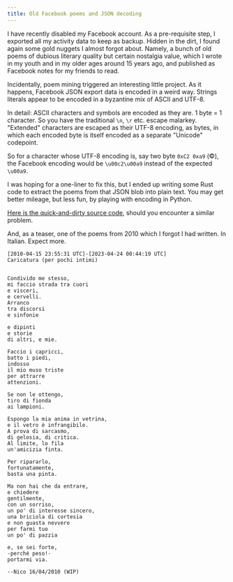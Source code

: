 ```yaml
---
title: Old Facebook poems and JSON decoding
---
```


I have recently disabled my Facebook account. As a pre-requisite step, I exported all my activity data to keep as
backup. Hidden in the dirt, I found again some gold nuggets I almost forgot about. Namely, a bunch of old poems of
dubious literary quality but certain nostalgia value, which I wrote in my youth and in my older ages around 15 years
ago, and published as Facebook notes for my friends to read.

Incidentally, poem mining triggered an interesting little project. As it happens, Facebook JSON export data is encoded
in a weird way. Strings literals appear to be encoded in a byzantine mix of ASCII and UTF-8.

In detail: ASCII characters and symbols are encoded as they are. 1 byte = 1 character. So you have the traditional `\n`,
`\r` etc. escape malarkey. "Extended" characters are escaped as their UTF-8 encoding, as bytes, in which each encoded
byte is itself encoded as a separate "Unicode" codepoint.

So for a character whose UTF-8 encoding is, say two byte `0xC2 0xa9` (&copy;), the Facebook encoding would be
`\u00c2\u00a9` instead of the expected `\u00a9`.

I was hoping for a one-liner to fix this, but I ended up writing some Rust code to extract the poems from that JSON blob
into plain text. You may get better mileage, but less fun, by playing with encoding in Python.

[Here is the quick-and-dirty source code](https://github.com/itadinanta/facebook-archive-reader), should you encounter a similar problem.

And, as a teaser, one of the poems from 2010 which I forgot I had written. In Italian. Expect more.

```
[2010-04-15 23:55:31 UTC]-[2023-04-24 00:44:19 UTC]
Caricatura (per pochi intimi)


Condivido me stesso,
mi faccio strada tra cuori
e visceri,
e cervelli.
Arranco
tra discorsi
e sinfonie

e dipinti
e storie
di altri, e mie.

Faccio i capricci,
batto i piedi,
indosso
il mio muso triste
per attrarre
attenzioni.

Se non le ottengo,
tiro di fionda
ai lampioni.

Espongo la mia anima in vetrina,
e il vetro è infrangibile.
A prova di sarcasmo,
di gelosia, di critica.
Al limite, lo fila
un'amicizia finta.

Per ripararlo,
fortunatamente,
basta una pinta.

Ma non hai che da entrare,
e chiedere
gentilmente,
con un sorriso,
un po' di interesse sincero,
una briciola di cortesia
e non guasta nevvero
per farmi tuo
un po' di pazzia

e, se sei forte,
-perché peso!-
portarmi via.

--Nico 16/04/2010 (WIP)
```
